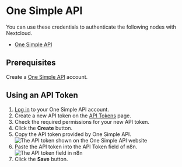 # One Simple API

You can use these credentials to authenticate the following nodes with Nextcloud.

- [One Simple API](/integrations/builtin/app-nodes/n8n-nodes-base.onesimpleapi/)

## Prerequisites

Create a [One Simple API](https://onesimpleapi.com/register) account.

## Using an API Token

1. [Log in](https://onesimpleapi.com/login) to your One Simple API account.
2. Create a new API token on the [API Tokens](https://onesimpleapi.com/user/api-tokens) page.
3. Check the required permissions for your new API token.
4. Click the **Create** button.
5. Copy the API token provided by One Simple API.
![The API token shown on the One Simple API website](/_images/integrations/builtin/credentials/onesimpleapi/one_simple_api_website.png)
6. Paste the API token into the API Token field of n8n.
![The API token field in n8n](/_images/integrations/builtin/credentials/onesimpleapi/one_simple_api_n8n_credentials.png)
7. Click the **Save** button.
